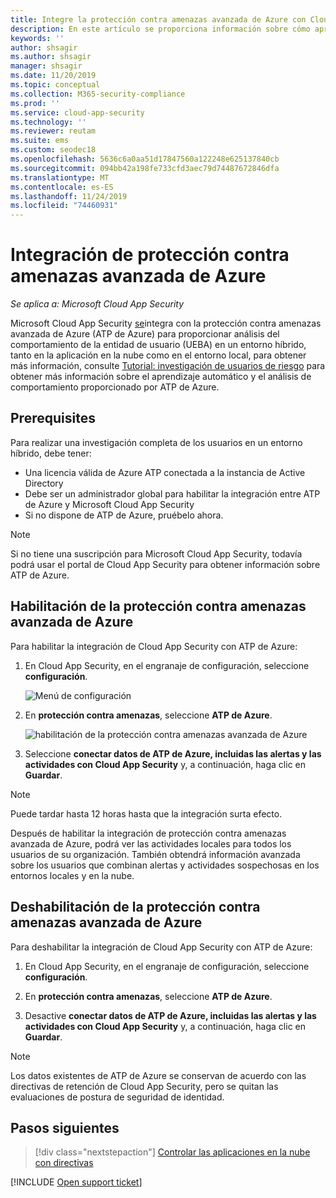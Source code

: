 ```yaml
---
title: Integre la protección contra amenazas avanzada de Azure con Cloud App Security
description: En este artículo se proporciona información sobre cómo aprovechar la información sobre protección contra amenazas avanzada de Azure en Cloud App Security para la detección de riesgos híbridas.
keywords: ''
author: shsagir
ms.author: shsagir
manager: shsagir
ms.date: 11/20/2019
ms.topic: conceptual
ms.collection: M365-security-compliance
ms.prod: ''
ms.service: cloud-app-security
ms.technology: ''
ms.reviewer: reutam
ms.suite: ems
ms.custom: seodec18
ms.openlocfilehash: 5636c6a0aa51d17847560a122248e625137840cb
ms.sourcegitcommit: 094bb42a198fe733cfd3aec79d74487672846dfa
ms.translationtype: MT
ms.contentlocale: es-ES
ms.lasthandoff: 11/24/2019
ms.locfileid: "74460931"
---
```

# <a name="azure-advanced-threat-protection-integration"></a>Integración de protección contra amenazas avanzada de Azure

*Se aplica a: Microsoft Cloud App Security*

Microsoft Cloud App Security [se](https://docs.microsoft.com/azure-advanced-threat-protection/what-is-atp)integra con la protección contra amenazas avanzada de Azure (ATP de Azure) para proporcionar análisis del comportamiento de la entidad de usuario (UEBA) en un entorno híbrido, tanto en la aplicación en la nube como en el entorno local, para obtener más información, consulte [Tutorial: investigación de usuarios de riesgo](tutorial-ueba.md) para obtener más información sobre el aprendizaje automático y el análisis de comportamiento proporcionado por ATP de Azure.

## <a name="prerequisites"></a>Prerequisites

Para realizar una investigación completa de los usuarios en un entorno híbrido, debe tener:

- Una licencia válida de Azure ATP conectada a la instancia de Active Directory
- Debe ser un administrador global para habilitar la integración entre ATP de Azure y Microsoft Cloud App Security
- Si no dispone de ATP de Azure, pruébelo ahora.

>[!NOTE]
>Si no tiene una suscripción para Microsoft Cloud App Security, todavía podrá usar el portal de Cloud App Security para obtener información sobre ATP de Azure.

## <a name="enable-azure-advanced-threat-protection"></a>Habilitación de la protección contra amenazas avanzada de Azure

Para habilitar la integración de Cloud App Security con ATP de Azure:

1. En Cloud App Security, en el engranaje de configuración, seleccione **configuración**.

   ![Menú de configuración](media/azip-system-settings.png)

1. En **protección contra amenazas**, seleccione **ATP de Azure**.

    ![habilitación de la protección contra amenazas avanzada de Azure](media/aatp-integration.png)

1. Seleccione **conectar datos de ATP de Azure, incluidas las alertas y las actividades con Cloud App Security** y, a continuación, haga clic en **Guardar**.

> [!NOTE]
> Puede tardar hasta 12 horas hasta que la integración surta efecto.

Después de habilitar la integración de protección contra amenazas avanzada de Azure, podrá ver las actividades locales para todos los usuarios de su organización. También obtendrá información avanzada sobre los usuarios que combinan alertas y actividades sospechosas en los entornos locales y en la nube.

## <a name="disable-azure-advanced-threat-protection"></a>Deshabilitación de la protección contra amenazas avanzada de Azure

Para deshabilitar la integración de Cloud App Security con ATP de Azure:

1. En Cloud App Security, en el engranaje de configuración, seleccione **configuración**.

1. En **protección contra amenazas**, seleccione **ATP de Azure**.

1. Desactive **conectar datos de ATP de Azure, incluidas las alertas y las actividades con Cloud App Security** y, a continuación, haga clic en **Guardar**.

> [!NOTE]
> Los datos existentes de ATP de Azure se conservan de acuerdo con las directivas de retención de Cloud App Security, pero se quitan las evaluaciones de postura de seguridad de identidad.

## <a name="next-steps"></a>Pasos siguientes

> [!div class="nextstepaction"]
> [Controlar las aplicaciones en la nube con directivas](control-cloud-apps-with-policies.md)

[!INCLUDE [Open support ticket](includes/support.md)]

